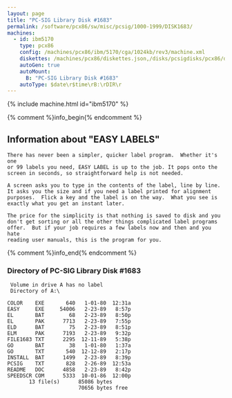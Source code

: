 ```yaml
---
layout: page
title: "PC-SIG Library Disk #1683"
permalink: /software/pcx86/sw/misc/pcsig/1000-1999/DISK1683/
machines:
  - id: ibm5170
    type: pcx86
    config: /machines/pcx86/ibm/5170/cga/1024kb/rev3/machine.xml
    diskettes: /machines/pcx86/diskettes.json,/disks/pcsigdisks/pcx86/diskettes.json
    autoGen: true
    autoMount:
      B: "PC-SIG Library Disk #1683"
    autoType: $date\r$time\rB:\rDIR\r
---
```


{% include machine.html id="ibm5170" %}

{% comment %}info_begin{% endcomment %}

## Information about "EASY LABELS"

    There has never been a simpler, quicker label program.  Whether it's one
    or 99 labels you need, EASY LABEL is up to the job. It pops onto the
    screen in seconds, so straightforward help is not needed.
    
    A screen asks you to type in the contents of the label, line by line.
    It asks you the size and if you need a label printed for alignment
    purposes.  Flick a key and the label is on the way.  What you see is
    exactly what you get an instant later.
    
    The price for the simplicity is that nothing is saved to disk and you
    don't get sorting or all the other things complicated label programs
    offer.  But if your job requires a few labels now and then and you hate
    reading user manuals, this is the program for you.
{% comment %}info_end{% endcomment %}


### Directory of PC-SIG Library Disk #1683

     Volume in drive A has no label
     Directory of A:\

    COLOR    EXE       640   1-01-80  12:31a
    EASY     EXE     54006   2-23-89   8:57p
    EL       BAT        68   2-23-89   8:50p
    EL       PAK      7713   2-23-89   7:55p
    ELD      BAT        75   2-23-89   8:51p
    ELM      PAK      7193   2-23-89   9:32p
    FILE1683 TXT      2295  12-11-89   5:38p
    GO       BAT        38   1-01-80   1:37a
    GO       TXT       540  12-12-89   2:17p
    INSTALL  BAT      1499   2-23-89   8:39p
    PCSIG    TXT       828   2-26-89  12:53a
    README   DOC      4858   2-23-89   8:42p
    SPEEDSCR COM      5333  10-01-86  12:00p
           13 file(s)      85086 bytes
                           70656 bytes free
